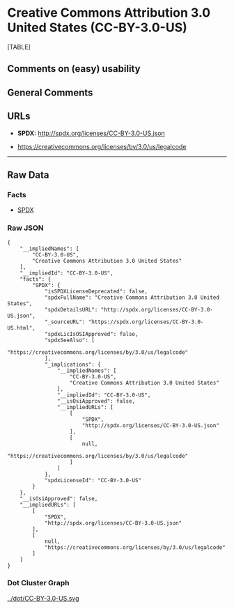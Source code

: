 Creative Commons Attribution 3.0 United States (CC-BY-3.0-US)
=============================================================

[TABLE]

Comments on (easy) usability
----------------------------

General Comments
----------------

URLs
----

-   **SPDX:** http://spdx.org/licenses/CC-BY-3.0-US.json

-   https://creativecommons.org/licenses/by/3.0/us/legalcode

------------------------------------------------------------------------

Raw Data
--------

### Facts

-   [SPDX](https://spdx.org/licenses/CC-BY-3.0-US.html "SPDX")

### Raw JSON

    {
        "__impliedNames": [
            "CC-BY-3.0-US",
            "Creative Commons Attribution 3.0 United States"
        ],
        "__impliedId": "CC-BY-3.0-US",
        "facts": {
            "SPDX": {
                "isSPDXLicenseDeprecated": false,
                "spdxFullName": "Creative Commons Attribution 3.0 United States",
                "spdxDetailsURL": "http://spdx.org/licenses/CC-BY-3.0-US.json",
                "_sourceURL": "https://spdx.org/licenses/CC-BY-3.0-US.html",
                "spdxLicIsOSIApproved": false,
                "spdxSeeAlso": [
                    "https://creativecommons.org/licenses/by/3.0/us/legalcode"
                ],
                "_implications": {
                    "__impliedNames": [
                        "CC-BY-3.0-US",
                        "Creative Commons Attribution 3.0 United States"
                    ],
                    "__impliedId": "CC-BY-3.0-US",
                    "__isOsiApproved": false,
                    "__impliedURLs": [
                        [
                            "SPDX",
                            "http://spdx.org/licenses/CC-BY-3.0-US.json"
                        ],
                        [
                            null,
                            "https://creativecommons.org/licenses/by/3.0/us/legalcode"
                        ]
                    ]
                },
                "spdxLicenseId": "CC-BY-3.0-US"
            }
        },
        "__isOsiApproved": false,
        "__impliedURLs": [
            [
                "SPDX",
                "http://spdx.org/licenses/CC-BY-3.0-US.json"
            ],
            [
                null,
                "https://creativecommons.org/licenses/by/3.0/us/legalcode"
            ]
        ]
    }

### Dot Cluster Graph

[../dot/CC-BY-3.0-US.svg](../dot/CC-BY-3.0-US.svg "../dot/CC-BY-3.0-US.svg")